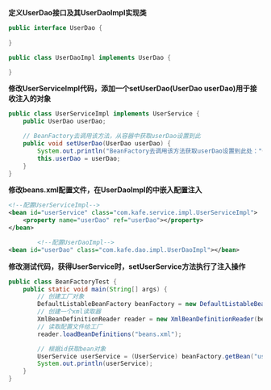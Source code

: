 **定义UserDao接口及其UserDaoImpl实现类**
```java
public interface UserDao {
    
}

public class UserDaoImpl implements UserDao {

}
```
**修改UserServiceImpl代码，添加一个setUserDao(UserDao userDao)用于接收注入的对象**
```java
public class UserServiceImpl implements UserService {
    public UserDao userDao;

    // BeanFactory去调用该方法，从容器中获取userDao设置到此
    public void setUserDao(UserDao userDao) {
        System.out.println("BeanFactory去调用该方法获取userDao设置到此处："+userDao);
        this.userDao = userDao;
    }
}
```

**修改beans.xml配置文件，在UserDaoImpl的<Bean>中嵌入<property>配置注入**
```xml
<!--配置UserServiceImpl-->
<bean id="userService" class="com.kafe.service.impl.UserServiceImpl">
    <property name="userDao" ref="userDao"></property>
</bean>

        <!--配置UserDaoImpl-->
<bean id="userDao" class="com.kafe.dao.impl.UserDaoImpl"></bean>
```
**修改测试代码，获得UserService时，setUserService方法执行了注入操作**
```java
public class BeanFactoryTest {
    public static void main(String[] args) {
        // 创建工厂对象
        DefaultListableBeanFactory beanFactory = new DefaultListableBeanFactory();
        // 创建一个xml读取器
        XmlBeanDefinitionReader reader = new XmlBeanDefinitionReader(beanFactory);
        // 读取配置文件给工厂
        reader.loadBeanDefinitions("beans.xml");

        // 根据id获取bean对象
        UserService userService = (UserService) beanFactory.getBean("userService");
        System.out.println(userService);
    }
}
```
